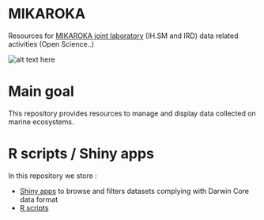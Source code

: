 # MIKAROKA

Resources for [MIKAROKA joint laboratory](https://mikaroka.ird.fr/)  (IH.SM and IRD) data related activities (Open Science..)

![alt text here](http://mikaroka.ird.fr/wp-content/uploads/2020/01/MIKAROKA_logo.png)

# Main goal

This repository provides resources to manage and display data collected on marine ecosystems.

# R scripts / Shiny apps


In this repository we store : 
 - [Shiny apps](https://juldebar.shinyapps.io/shiny_mikaroka/) to browse and filters datasets complying with Darwin Core data format 
 - [R scripts]()
 
